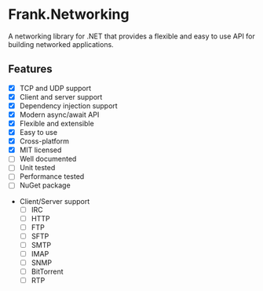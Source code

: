 # Frank.Networking
A networking library for .NET that provides a flexible and easy to use API for building networked applications.

## Features
- [x] TCP and UDP support
- [x] Client and server support
- [x] Dependency injection support
- [x] Modern async/await API
- [x] Flexible and extensible
- [x] Easy to use
- [x] Cross-platform
- [x] MIT licensed
- [ ] Well documented
- [ ] Unit tested
- [ ] Performance tested
- [ ] NuGet package
- Client/Server support
  - [ ] IRC
  - [ ] HTTP
  - [ ] FTP
  - [ ] SFTP
  - [ ] SMTP
  - [ ] IMAP
  - [ ] SNMP
  - [ ] BitTorrent
  - [ ] RTP
